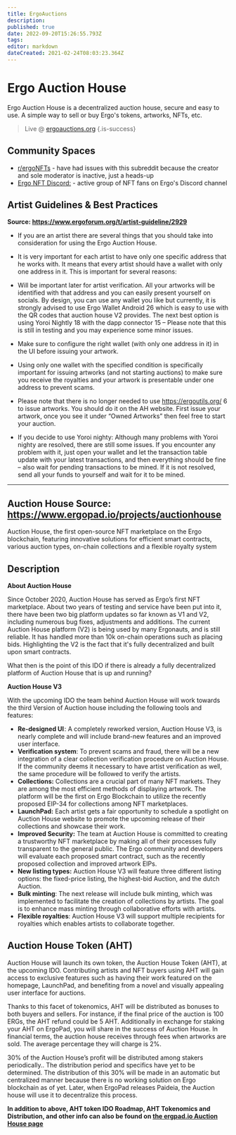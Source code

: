 ```yaml
---
title: ErgoAuctions
description: 
published: true
date: 2022-09-20T15:26:55.793Z
tags: 
editor: markdown
dateCreated: 2021-02-24T08:03:23.364Z
---
```


# Ergo Auction House

Ergo Auction House is a decentralized auction house, secure and easy to use. A simple way to sell or buy Ergo's tokens, artworks, NFTs, etc.

> Live @ [ergoauctions.org](http://ergoauctions.org)
{.is-success}


## Community Spaces

- [r/ergoNFTs](https://www.reddit.com/r/ergonfts) - have had issues with this subreddit because the creator and sole moderator is inactive, just a heads-up  
- [Ergo NFT Discord:](https://discord.gg/WsWpvbZwN2) - active group of NFT fans on Ergo's Discord channel

## Artist Guidelines & Best Practices


**Source: https://www.ergoforum.org/t/artist-guideline/2929**

- If you are an artist there are several things that you should take into consideration for using the Ergo Auction House.

- It is very important for each artist to have only one specific address that he works with. It means that every artist should have a wallet with only one address in it. This is important for several reasons:

- Will be important later for artist verification.
All your artworks will be identified with that address and you can easily present yourself on socials.
By design, you can use any wallet you like but currently, it is strongly advised to use Ergo Wallet Android 26 which is easy to use with the QR codes that auction house V2 provides. The next best option is using Yoroi Nightly 18 with the dapp connector 15 – Please note that this is still in testing and you may experience some minor issues.

- Make sure to configure the right wallet (with only one address in it) in the UI before issuing your artwork.

- Using only one wallet with the specified condition is specifically important for issuing artworks (and not starting auctions) to make sure you receive the royalties and your artwork is presentable under one address to prevent scams.

- Please note that there is no longer needed to use https://ergoutils.org/ 6 to issue artworks. You should do it on the AH website. First issue your artwork, once you see it under “Owned Artworks” then feel free to start your auction.

- If you decide to use Yoroi nighty:
Although many problems with Yoroi nighty are resolved, there are still some issues. If you encounter any problem with it, just open your wallet and let the transaction table update with your latest transactions, and then everything should be fine – also wait for pending transactions to be mined. If it is not resolved, send all your funds to yourself and wait for it to be mined.
-----
**Auction House** 
**Source**: https://www.ergopad.io/projects/auctionhouse
------
Auction House, the first open-source NFT marketplace on the Ergo blockchain, featuring innovative solutions for efficient smart contracts, various auction types, on-chain collections and a flexible royalty system

**Description**
--------
**About Auction House**

Since October 2020, Auction House has served as Ergo’s first NFT marketplace. About two years of testing and service have been put into it, there have been two big platform updates so far known as V1 and V2, including numerous bug fixes, adjustments and additions. The current Auction House platform (V2) is being used by many Ergonauts, and is still reliable. It has handled more than 10k on-chain operations such as placing bids. Highlighting the V2 is the fact that it's fully decentralized and built upon smart contracts.

What then is the point of this IDO if there is already a fully decentralized platform of Auction House that is up and running?

**Auction House V3**

With the upcoming IDO the team behind Auction House will work towards the third Version of Auction house including the following tools and features:

- **Re-designed UI** : A completely reworked version, Auction House V3, is nearly complete and will include brand-new features and an improved user interface.
- **Verification system**: To prevent scams and fraud, there will be a new integration of a clear collection verification procedure on Auction House. If the community deems it necessary to have artist verification as well, the same procedure will be followed to verify the artists.
- **Collections:** Collections are a crucial part of many NFT markets. They are among the most efficient methods of displaying artwork. The platform will be the first on Ergo Blockchain to utilize the recently proposed EIP-34 for collections among NFT marketplaces.
- **LaunchPad:** Each artist gets a fair opportunity to schedule a spotlight on Auction House website to promote the upcoming release of their collections and showcase their work.
- **Improved Security:** The team at Auction House is committed to creating a trustworthy NFT marketplace by making all of their processes fully transparent to the general public. The Ergo community and developers will evaluate each proposed smart contract, such as the recently proposed collection and improved artwork EIPs.
- **New listing types:** Auction House V3 will feature three different listing options: the fixed-price listing, the highest-bid Auction, and the dutch Auction.
- **Bulk minting**: The next release will include bulk minting, which was implemented to facilitate the creation of collections by artists. The goal is to enhance mass minting through collaborative efforts with artists.
- **Flexible royalties**: Auction House V3 will support multiple recipients for royalties which enables artists to collaborate together.

**Auction House Token (AHT)**
-----

Auction House will launch its own token, the Auction House Token (AHT), at the upcoming IDO. Contributing artists and NFT buyers using AHT will gain access to exclusive features such as having their work featured on the homepage, LaunchPad, and benefiting from a novel and visually appealing user interface for auctions.

Thanks to this facet of tokenomics, AHT will be distributed as bonuses to both buyers and sellers. For instance, if the final price of the auction is 100 ERGs, the AHT refund could be 5 AHT. Additionally in exchange for staking your AHT on ErgoPad, you will share in the success of Auction House. In financial terms, the auction house receives through fees when artworks are sold. The average percentage they will charge is 2%.

30% of the Auction House’s profit will be distributed among stakers periodically.. The distribution period and specifics have yet to be determined. The distribution of this 30% will be made in an automatic but centralized manner because there is no working solution on Ergo blockchain as of yet. Later, when ErgoPad releases Paideia, the Auction house will use it to decentralize this process.

**In addition to above,  AHT token IDO Roadmap, AHT Tokenomics and Distribution, and other info can also be found on [the ergpad.io Auction House page](https://www.ergopad.io/projects/auctionhouse)** 
